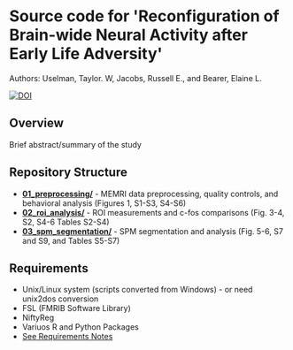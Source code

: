 # Source code for 'Reconfiguration of Brain-wide Neural Activity after Early Life Adversity'

Authors: Uselman, Taylor. W, Jacobs, Russell E., and Bearer, Elaine L.

[![DOI](https://img.shields.io/badge/DOI-10.xxxx/journal.xxxx-blue)](https://doi.org/10.xxxx/journal.xxxx)

## Overview
Brief abstract/summary of the study

## Repository Structure
- **[01_preprocessing/](01_preprocessing/)** - MEMRI data preprocessing, quality controls, and behavioral analysis (Figures 1, S1-S3, S4-S6)
- **[02_roi_analysis/](02_roi_analysis/)** - ROI measurements and c-fos comparisons (Fig. 3-4, S2, S4-6 Tables S2-S4)
- **[03_spm_segmentation/](03_spm_segmentation/)** - SPM segmentation and analysis (Fig. 5-6, S7 and S9, and Tables S5-S7)

## Requirements
- Unix/Linux system (scripts converted from Windows) - or need unix2dos conversion
- FSL (FMRIB Software Library)
- NiftyReg
- Variuos R and Python Packages
- [See Requirements Notes](requirements/requirements.md)

